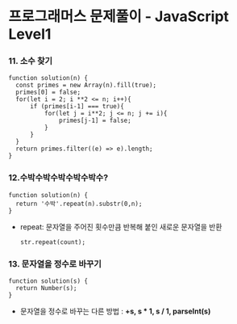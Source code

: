 # 프로그래머스 문제풀이 - JavaScript Level1

### 11. 소수 찾기
    function solution(n) {
      const primes = new Array(n).fill(true);
      primes[0] = false;
      for(let i = 2; i **2 <= n; i++){
          if (primes[i-1] === true){
              for(let j = i**2; j <= n; j += i){
                  primes[j-1] = false;
              }
          }
      }
      return primes.filter((e) => e).length;
    }
    
### 12.수박수박수박수박수박수?
    function solution(n) {
      return '수박'.repeat(n).substr(0,n);
    }
    
- repeat: 문자열을 주어진 횟수만큼 반복해 붙인 새로운 문자열을 반환

      str.repeat(count);

### 13. 문자열을 정수로 바꾸기
    function solution(s) {
      return Number(s);
    }

- 문자열을 정수로 바꾸는 다른 방법 : **+s, s * 1, s / 1, parseInt(s)**
